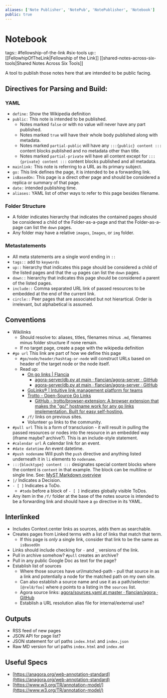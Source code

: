 ```yaml
---
aliases: ['Note Publisher', 'NotePub', 'NotePublisher', 'Notebook']
public: true
---
```


# Notebook

tags:: #fellowship-of-the-link #six-tools 
up:: [[FellowhipOfTheLink|Fellowship of the Link]] [[shared-notes-across-six-tools|Shared Notes Across Six Tools]]

A tool to publish those notes here that are intended to be public facing. 

## Directives for Parsing and Build: 

### YAML

- `define:` Show the Wikipedia definition 
- `public:` This note is intended to be published. 
	- Notes marked `false` or with no value will never have any part published. 
	- Notes marked `true` will have their whole body published along with metadata. 
	- Notes marked `partial-public` will have any `:::{public} content :::` content blocks published and no metadata other than title. 
	- Notes marked `partial-private` will have all content except for `:::{private} content :::` content blocks published and all metadata. 
- `mainlink:` This note is referring to a URL as its primary subject. 
- `go:` This link defines the page, it is intended to be a forwarding link. 
- `isBasedOn:` This page is a direct other page and should be considered a replica or summary of that page. 
- `date:` intended publishing time. 
- `aliases:` YAML list of other ways to refer to this page besides filename. 

### Folder Structure 

- A folder indicates hierarchy that indicates the contained pages should be considered a child of the Folder-as-a-page and that the Folder-as-a-page can list the `down` pages. 
- Any folder may have a relative `images`, `Images`, or `img` folder. 

### Metastatements 

- All meta statements are a single word ending in `:: `
- `tags::` add to `keywords`
- `up::` hierarchy that indicates this page should be considered a child of the listed pages and that the `up` pages can list the `down` pages. 
- `down::` hierarchy that indicates this page should be considered a parent of the listed pages. 
- `include::` Comma separated URL link of passed resources to be embedded at the end of the current link. 
- `circle::` Peer pages that are associated but not hierartical. Order is irrelevant, but alphabetical is assumed.  

## Conventions 

- Wikilinks 
	- Should resolve to: aliases, titles, filenames minus `.md`, filenames minus folder structure if none remain. 
	- If no target page, create a page with the wikipedia definition 
- `#go url` This link are part of how we define this page
	- `#go/node/header/hashtag-or-node` will construct URLs based on header of the target node or the node itself. 
	- Read up: 
		- [On go links | Flancia](https://flancia.org/mine/go-links/)
			- [agora-server/db.py at main · flancian/agora-server · GitHub](https://github.com/flancian/agora-server/blob/main/app/db.py#L658)
			- [agora-server/db.py at main · flancian/agora-server · GitHub](https://github.com/flancian/agora-server/blob/main/app/db.py#L266)
		- [GoLinks® | Intuitive link management platform for teams](https://www.golinks.io/)
		- [Trotto - Open-Source Go Links](https://www.trot.to/)
			- [GitHub - trotto/browser-extension: A browser extension that makes the "go/" hostname work for any go links implementation. Built for easy self-hosting.](https://github.com/trotto/browser-extension)
		- `/f/` links on previous sites. 
		- Volunteer `go` links to the community. 
- `#pull url` This is a form of transclusion - it will result in pulling the passed resources or nodes into the resource in an embedded way (iframe maybe? archive?). This is an include-style statement. 
- `#calendar url` A calendar link for an event. 
- `#date datetime` An event datetime. 
- `#push nodename` Will push the `push` directive and anything listed underneath it in `li` elements to `nodename`.
- `:::{blocktype} content :::` designates special content blocks where the content is ` content ` in that example. The block can be multiline or single line. See: [MyST Markdown overview](https://datascientistforai.github.io/DataScienceStudy/content/myst.html#content-myst-directives)
- `|/` Indicates a Decision. 
- `- [ ]` Indicates a ToDo.
  - `#todo` before a block of `- [ ]` indicates globally visible ToDos. 
- Any item in the `/f/` folder at the base of the notes source is intended to be a forwarding link and should have a `go` directive in its YAML. 

## Interlinked

- Includes Context.center links as sources, adds them as searchable.
- Creates pages from Linked terms with a list of links that match that term. 
	- If this page is *only* a single link, consider that link to be the same as `isBasedOn`
- Links should include checking for `-` and `_` versions of the link.
- Pull in archive somehow? `#pull` creates an archive? 
- Pull in any public Google Doc as text for the page? 
- Establish list of sources 
	- Where those sources have url/matched-path - pull that source in as a link and potentially a node for the matched path on my own site. 
	- Can also establish a source name and use it as a path/selector: `[@rel8/foo]` where `@` points to a listing in the `sources` list. 
	- Agora source links: [agora/sources.yaml at master · flancian/agora · GitHub](https://github.com/flancian/agora/blob/master/sources.yaml)
	- Establish a URL resolution alias file for internal/external use? 

## Outputs 

- RSS feed of new pages 
- JSON API for page list? 
- JSON statement for url paths `index.html` and `index.json` 
- Raw MD version for url paths `index.html` and `index.md` 

## Useful Specs 

- [https://anagora.org/web-annotation-standard](https://anagora.org/web-annotation-standard) 
- [https://www.w3.org/TR/annotation-model/](https://www.w3.org/TR/annotation-model/)
